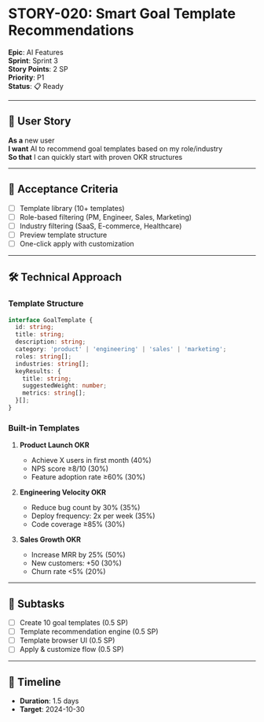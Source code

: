 # STORY-020: Smart Goal Template Recommendations

**Epic**: AI Features  
**Sprint**: Sprint 3  
**Story Points**: 2 SP  
**Priority**: P1  
**Status**: 📋 Ready  

---

## 📖 User Story

**As a** new user  
**I want** AI to recommend goal templates based on my role/industry  
**So that** I can quickly start with proven OKR structures

---

## 🎯 Acceptance Criteria

- [ ] Template library (10+ templates)
- [ ] Role-based filtering (PM, Engineer, Sales, Marketing)
- [ ] Industry filtering (SaaS, E-commerce, Healthcare)
- [ ] Preview template structure
- [ ] One-click apply with customization

---

## 🛠️ Technical Approach

### Template Structure

```typescript
interface GoalTemplate {
  id: string;
  title: string;
  description: string;
  category: 'product' | 'engineering' | 'sales' | 'marketing';
  roles: string[];
  industries: string[];
  keyResults: {
    title: string;
    suggestedWeight: number;
    metrics: string[];
  }[];
}
```

### Built-in Templates

1. **Product Launch OKR**
   - Achieve X users in first month (40%)
   - NPS score ≥8/10 (30%)
   - Feature adoption rate ≥60% (30%)

2. **Engineering Velocity OKR**
   - Reduce bug count by 30% (35%)
   - Deploy frequency: 2x per week (35%)
   - Code coverage ≥85% (30%)

3. **Sales Growth OKR**
   - Increase MRR by 25% (50%)
   - New customers: +50 (30%)
   - Churn rate <5% (20%)

---

## 📝 Subtasks

- [ ] Create 10 goal templates (0.5 SP)
- [ ] Template recommendation engine (0.5 SP)
- [ ] Template browser UI (0.5 SP)
- [ ] Apply & customize flow (0.5 SP)

---

## 📅 Timeline

- **Duration**: 1.5 days
- **Target**: 2024-10-30
